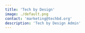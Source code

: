 ```yaml
---
title: 'Tech by Design'
image: ./default.png
contact: 'marketing@techbd.org'
description: 'Tech by Design Admin'
---
```


